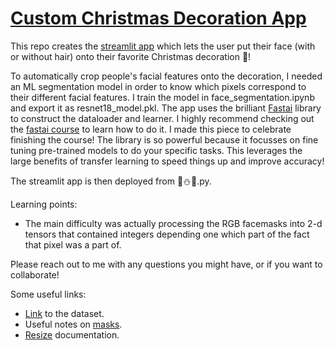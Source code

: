 # **[Custom Christmas Decoration App](https://xmas-bauble-face.streamlit.app/)**

This repo creates the [streamlit app](https://xmas-bauble-face.streamlit.app/) which lets the user put their face (with or without hair) onto their favorite Christmas decoration 🎄!

To automatically crop people's facial features onto the decoration, I needed an ML segmentation model in order to know which pixels correspond to their different facial features. I train the model in face_segmentation.ipynb and export it as resnet18_model.pkl. The app uses the brilliant [Fastai](https://docs.fast.ai/) library to construct the dataloader and learner. I highly recommend checking out the [fastai course](https://course.fast.ai/) to learn how to do it. I made this piece to celebrate finishing the course! The library is so powerful because it focusses on fine tuning pre-trained models to do your specific tasks. This leverages the large benefits of transfer learning to speed things up and improve accuracy!

The streamlit app is then deployed from 🎄⛄️🎄.py.

Learning points:
- The main difficulty was actually processing the RGB facemasks into 2-d tensors that contained integers depending one which part of the fact that pixel was a part of.

Please reach out to me with any questions you might have, or if you want to collaborate!

Some useful links:
- [Link](https://store.mut1ny.com/product/face-head-segmentation-dataset-community-edition?v=6048de06ffbd) to the dataset.
- Useful notes on [masks](https://docs.fast.ai/vision.core.html#PILImage.create).
- [Resize](https://docs.fast.ai/vision.augment.html#resize) documentation.
